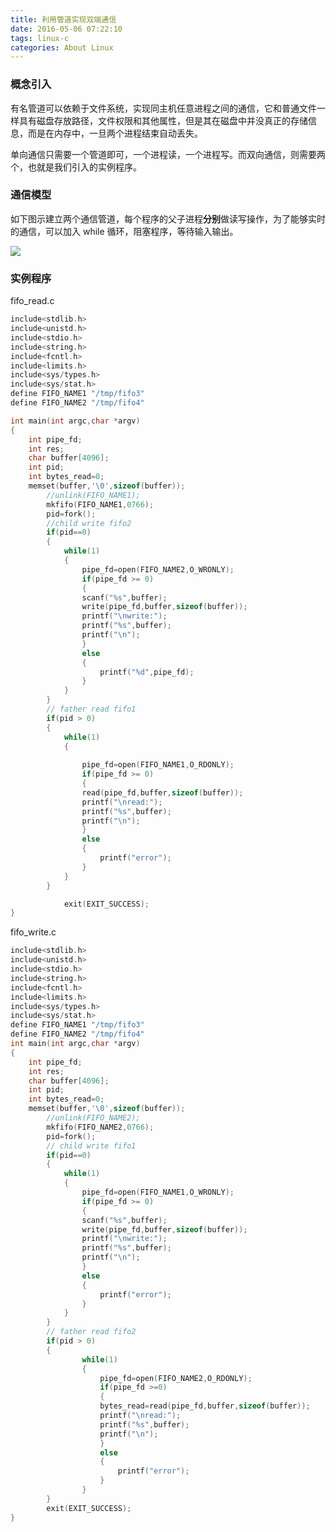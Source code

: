 ```yaml
---
title: 利用管道实现双端通信
date: 2016-05-06 07:22:10
tags: linux-c
categories: About Linux
---
```


### 概念引入

有名管道可以依赖于文件系统，实现同主机任意进程之间的通信，它和普通文件一样具有磁盘存放路径，文件权限和其他属性，但是其在磁盘中并没真正的存储信息，而是在内存中，一旦两个进程结束自动丢失。

单向通信只需要一个管道即可，一个进程读，一个进程写。而双向通信，则需要两个，也就是我们引入的实例程序。

<!-- more -->


### 通信模型

如下图示建立两个通信管道，每个程序的父子进程**分别**做读写操作，为了能够实时的通信，可以加入 while 循环，阻塞程序，等待输入输出。

![](http://7xrl8j.com1.z0.glb.clouddn.com/%E7%AE%A1%E9%81%93%E9%80%9A%E4%BF%A1.png)

### 实例程序

fifo_read.c

``` c
include<stdlib.h>
include<unistd.h>
include<stdio.h>
include<string.h>
include<fcntl.h>
include<limits.h>
include<sys/types.h>
include<sys/stat.h>
define FIFO_NAME1 "/tmp/fifo3"
define FIFO_NAME2 "/tmp/fifo4"

int main(int argc,char *argv)
{
	int pipe_fd;
	int res;
	char buffer[4096];
	int pid;
	int bytes_read=0;
	memset(buffer,'\0',sizeof(buffer));
		//unlink(FIFO_NAME1);
		mkfifo(FIFO_NAME1,0766);
		pid=fork();
		//child write fifo2
		if(pid==0)
		{
			while(1)
			{
				pipe_fd=open(FIFO_NAME2,O_WRONLY);
				if(pipe_fd >= 0)
				{
				scanf("%s",buffer);
				write(pipe_fd,buffer,sizeof(buffer));
				printf("\nwrite:");
				printf("%s",buffer);
				printf("\n");
				}
				else
				{
					printf("%d",pipe_fd);
				}
			}
		}
		// father read fifo1
		if(pid > 0)
		{
			while(1)
			{
				
				pipe_fd=open(FIFO_NAME1,O_RDONLY);
				if(pipe_fd >= 0)
				{
				read(pipe_fd,buffer,sizeof(buffer));
				printf("\nread:");
				printf("%s",buffer);
				printf("\n");
				}
				else
				{
					printf("error");
				}
			}
		}

			exit(EXIT_SUCCESS);
}
```

fifo_write.c

``` c
include<stdlib.h>
include<unistd.h>
include<stdio.h>
include<string.h>
include<fcntl.h>
include<limits.h>
include<sys/types.h>
include<sys/stat.h>
define FIFO_NAME1 "/tmp/fifo3"
define FIFO_NAME2 "/tmp/fifo4"
int main(int argc,char *argv)
{
	int pipe_fd;
	int res;
	char buffer[4096];
	int pid;
	int bytes_read=0;
	memset(buffer,'\0',sizeof(buffer));
		//unlink(FIFO_NAME2);
		mkfifo(FIFO_NAME2,0766);
		pid=fork();
		// child write fifo1
		if(pid==0)
		{
			while(1)
			{
				pipe_fd=open(FIFO_NAME1,O_WRONLY);
				if(pipe_fd >= 0)
				{
				scanf("%s",buffer);
				write(pipe_fd,buffer,sizeof(buffer));
				printf("\nwrite:");
				printf("%s",buffer);	
				printf("\n");
				}
				else
				{
					printf("error");
				}			
			}
		}
		// father read fifo2
		if(pid > 0)
		{
				while(1)
				{
					pipe_fd=open(FIFO_NAME2,O_RDONLY);
					if(pipe_fd >=0)
					{
					bytes_read=read(pipe_fd,buffer,sizeof(buffer));
					printf("\nread:");
					printf("%s",buffer);
					printf("\n");
					}
					else
					{
						printf("error");
					}
				}
		}
		exit(EXIT_SUCCESS);
}
```